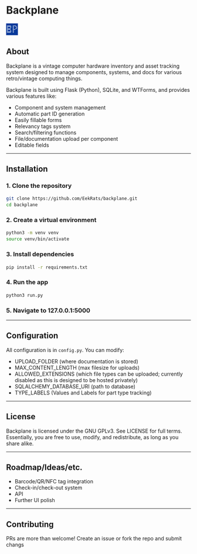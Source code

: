 # Backplane
![Logo](backplane/static/logo.png)

## About

Backplane is a vintage computer hardware inventory and asset tracking system designed to manage components, systems, and docs for various retro/vintage computing things.

Backplane is built using Flask (Python), SQLite, and WTForms, and provides various features like:

- Component and system management
- Automatic part ID generation
- Easily fillable forms
- Relevancy tags system
- Search/filtering functions
- File/documentation upload per component
- Editable fields

---

## Installation

### 1. **Clone the repository**
```bash
git clone https://github.com/EekRats/backplane.git
cd backplane
```

### 2. **Create a virtual environment**
```bash
python3 -m venv venv
source venv/bin/activate
```

### 3. **Install dependencies**
```bash
pip install -r requirements.txt
```

### 4. **Run the app**
```bash
python3 run.py
```

### 5. Navigate to 127.0.0.1:5000

---

## Configuration

All configuration is in `config.py`. You can modify:
- UPLOAD_FOLDER (where documentation is stored)
- MAX_CONTENT_LENGTH (max filesize for uploads)
- ALLOWED_EXTENSIONS (which file types can be uploaded; currently disabled as this is designed to be hosted privately)
- SQLALCHEMY_DATABASE_URI (path to database)
- TYPE_LABELS (Values and Labels for part type tracking)

---

## License

Backplane is licensed under the GNU GPLv3.
See LICENSE for full terms.
Essentially, you are free to use, modify, and redistribute, as long as you share alike.

---

## Roadmap/Ideas/etc.

- Barcode/QR/NFC tag integration
- Check-in/check-out system
- API
- Further UI polish

---

## Contributing

PRs are more than welcome! Create an issue or fork the repo and submit changs